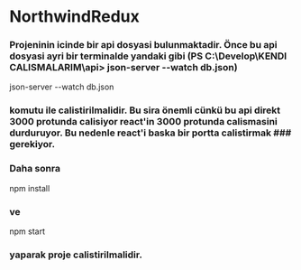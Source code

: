 # NorthwindRedux

### Projeninin icinde bir api dosyasi bulunmaktadir. Önce bu api dosyasi ayri bir terminalde yandaki gibi (PS C:\Develop\KENDI CALISMALARIM\api> json-server --watch db.json) 
json-server --watch db.json 

### komutu ile calistirilmalidir. Bu sira önemli cünkü bu api direkt 3000 protunda calisiyor react'in 3000 protunda calismasini durduruyor. Bu nedenle react'i baska bir portta calistirmak ### gerekiyor.

### Daha sonra 
npm install 
### ve 
npm start 
### yaparak proje calistirilmalidir.
